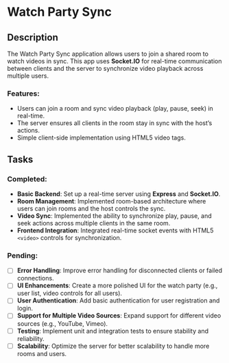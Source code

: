 # Watch Party Sync

## Description

The Watch Party Sync application allows users to join a shared room to watch videos in sync. This app uses **Socket.IO** for real-time communication between clients and the server to synchronize video playback across multiple users.

### Features:
- Users can join a room and sync video playback (play, pause, seek) in real-time.
- The server ensures all clients in the room stay in sync with the host’s actions.
- Simple client-side implementation using HTML5 video tags.


## Tasks

### Completed:
- **Basic Backend**: Set up a real-time server using **Express** and **Socket.IO**.
- **Room Management**: Implemented room-based architecture where users can join rooms and the host controls the sync.
- **Video Sync**: Implemented the ability to synchronize play, pause, and seek actions across multiple clients in the same room.
- **Frontend Integration**: Integrated real-time socket events with HTML5 `<video>` controls for synchronization.

### Pending:
- [ ] **Error Handling**: Improve error handling for disconnected clients or failed connections.
- [ ] **UI Enhancements**: Create a more polished UI for the watch party (e.g., user list, video controls for all users).
- [ ] **User Authentication**: Add basic authentication for user registration and login.
- [ ] **Support for Multiple Video Sources**: Expand support for different video sources (e.g., YouTube, Vimeo).
- [ ] **Testing**: Implement unit and integration tests to ensure stability and reliability.
- [ ] **Scalability**: Optimize the server for better scalability to handle more rooms and users.

